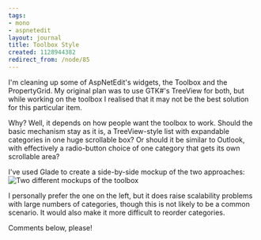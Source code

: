 ```yaml
---
tags:
- mono
- aspnetedit
layout: journal
title: Toolbox Style
created: 1128944382
redirect_from: /node/85
---
```

I'm cleaning up some of AspNetEdit's widgets, the Toolbox and the PropertyGrid. My original plan was to use GTK#'s TreeView for both, but while working on the toolbox I realised that it may not be the best solution for this particular item.<!--break-->

Why? Well, it depends on how people want the toolbox to work. Should the basic mechanism stay as it is, a TreeView-style list with expandable categories in one huge scrollable box? Or should it be similar to Outlook, with effectively a radio-button choice of one category that gets its own scrollable area?

I've used Glade to create a side-by-side mockup of the two approaches:
<img src="http://mjhutchinson.com/files/images/MonoScreenshots/toolbox-mockup.png" alt="Two different mockups of the toolbox"/>

I personally prefer the one on the left, but it does raise scalability problems with large numbers of categories, though this is not likely to be a common scenario. It would also make it more difficult to reorder categories.

Comments below, please!
